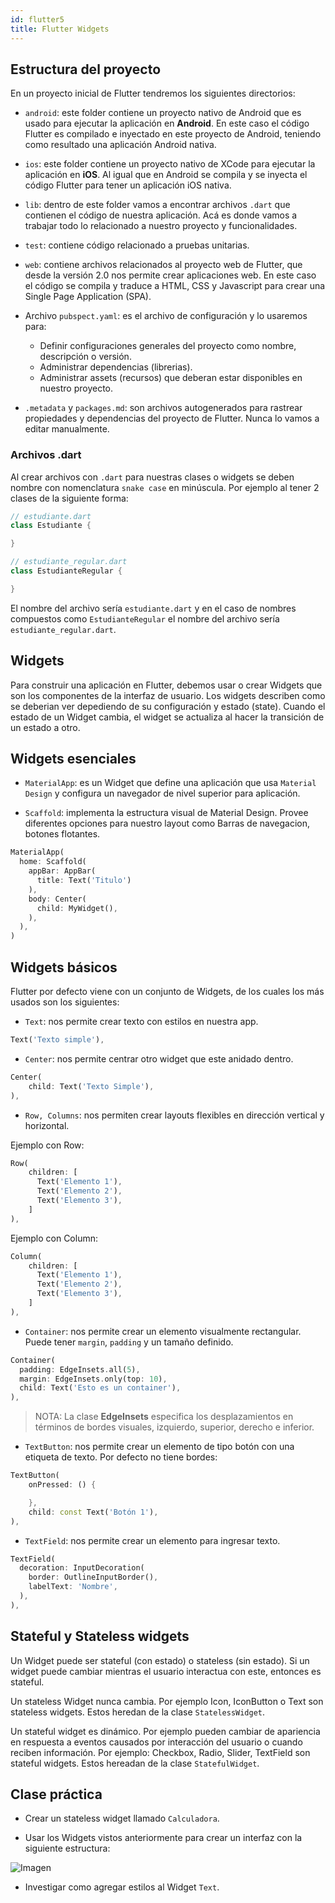 ```yaml
---
id: flutter5
title: Flutter Widgets
---
```


## Estructura del proyecto

En un proyecto inicial de Flutter tendremos los siguientes directorios:

* `android`: este folder contiene un proyecto nativo de Android que es usado para ejecutar la aplicación en **Android**. En este caso el código Flutter es compilado e inyectado en este proyecto de Android, teniendo como resultado una aplicación Android nativa.

* `ios`: este folder contiene un proyecto nativo de XCode para ejecutar la aplicación en **iOS**. Al igual que en Android se compila y se inyecta el código Flutter para tener un aplicación iOS nativa.

* `lib`: dentro de este folder vamos a encontrar archivos `.dart` que contienen el código de nuestra aplicación. Acá es donde vamos a trabajar todo lo relacionado a nuestro proyecto y funcionalidades.

* `test`: contiene código relacionado a pruebas unitarias.

* `web`: contiene archivos relacionados al proyecto web de Flutter, que desde la versión 2.0 nos permite crear aplicaciones web. En este caso el código se compila y traduce a HTML, CSS y Javascript para crear una Single Page Application (SPA).

* Archivo `pubspect.yaml`: es el archivo de configuración y lo usaremos para:

  * Definir configuraciones generales del proyecto como nombre, descripción o versión.
  * Administrar dependencias (librerias).
  * Administrar assets (recursos) que deberan estar disponibles en nuestro proyecto.

* `.metadata` y `packages.md`: son archivos autogenerados para rastrear propiedades y dependencias del proyecto de Flutter. Nunca lo vamos a editar manualmente.

### Archivos .dart

Al crear archivos con `.dart` para nuestras clases o widgets se deben nombre con nomenclatura `snake case` en minúscula. Por ejemplo al tener 2 clases de la siguiente forma:

```dart
// estudiante.dart
class Estudiante {

}

// estudiante_regular.dart
class EstudianteRegular {

}
```

El nombre del archivo sería `estudiante.dart` y en el caso de nombres compuestos como `EstudianteRegular` el nombre del archivo sería `estudiante_regular.dart`.

## Widgets

Para construir una aplicación en Flutter, debemos usar o crear Widgets que son los componentes de la interfaz de usuario. Los widgets describen como se deberian ver depediendo de su configuración y estado (state). Cuando el estado de un Widget cambia, el widget se actualiza al hacer la transición de un estado a otro.

## Widgets esenciales

* `MaterialApp`: es un Widget que define una aplicación que usa `Material Design` y configura un navegador de nivel superior para aplicación.

* `Scaffold`: implementa la estructura visual de Material Design. Provee diferentes opciones para nuestro layout como Barras de navegacion, botones flotantes.

```dart
MaterialApp(
  home: Scaffold(
    appBar: AppBar(
      title: Text('Titulo')
    ),
    body: Center(
      child: MyWidget(),
    ),
  ),
)
```

## Widgets básicos

Flutter por defecto viene con un conjunto de Widgets, de los cuales los más usados son los siguientes:

* `Text`: nos permite crear texto con estilos en nuestra app.

```dart
Text('Texto simple'),
```

* `Center`: nos permite centrar otro widget que este anidado dentro.

```dart
Center(
    child: Text('Texto Simple'),
),
```

* `Row, Columns`: nos permiten crear layouts flexibles en dirección vertical y horizontal.

Ejemplo con Row:
```dart
Row(
    children: [
      Text('Elemento 1'),
      Text('Elemento 2'),
      Text('Elemento 3'),
    ]
),
```

Ejemplo con Column:
```dart
Column(
    children: [
      Text('Elemento 1'),
      Text('Elemento 2'),
      Text('Elemento 3'),
    ]
),
```

* `Container`: nos permite crear un elemento visualmente rectangular. Puede tener `margin`, `padding` y un tamaño definido.

```dart
Container(
  padding: EdgeInsets.all(5),
  margin: EdgeInsets.only(top: 10),
  child: Text('Esto es un container'),
),
```

> NOTA: La clase **EdgeInsets** especifica los desplazamientos en términos de bordes visuales, izquierdo, superior, derecho e inferior.

* `TextButton`: nos permite crear un elemento de tipo botón con una etiqueta de texto. Por defecto no tiene bordes:

```dart
TextButton(
    onPressed: () {

    },
    child: const Text('Botón 1'),
),
```

* `TextField`: nos permite crear un elemento para ingresar texto.

```dart
TextField(
  decoration: InputDecoration(
    border: OutlineInputBorder(),
    labelText: 'Nombre',
  ),
),
```

## Stateful y Stateless widgets

Un Widget puede ser stateful (con estado) o stateless (sin estado). Si un widget puede cambiar mientras el usuario interactua con este, entonces es stateful.

Un stateless Widget nunca cambia. Por ejemplo Icon, IconButton o Text son stateless widgets. Estos heredan de la clase `StatelessWidget`.

Un stateful widget es dinámico. Por ejemplo pueden cambiar de apariencia en respuesta a eventos causados por interacción del usuario o cuando reciben información. Por ejemplo: Checkbox, Radio, Slider, TextField son stateful widgets. Estos hereadan de la clase `StatefulWidget`.

## Clase práctica

* Crear un stateless widget llamado `Calculadora`.

* Usar los Widgets vistos anteriormente para crear un interfaz con la siguiente estructura:

![Imagen](/img/flutter/calc.jpeg)

* Investigar como agregar estilos al Widget `Text`.
